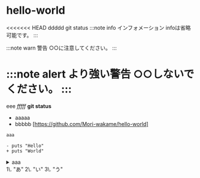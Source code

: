 # hello-world
<<<<<<< HEAD
ddddd
git status
:::note info
インフォメーション
infoは省略可能です。
:::

:::note warn
警告
○○に注意してください。
:::

:::note alert
より強い警告
○○しないでください。
:::
=======
eee
*fffff*
**git status**
- aaaaa
- bbbbb
[https://github.com/Mori-wakame/hello-world]
```ruby :qiita.rb
aaa
```
```_ruby
- puts "Hello"
+ puts "World"
```
<details><summary>aaa</summary>

```rbs
puts "Hello, World"
```
</details>
1\. "あ"
2\. "い"
3\. "う"
